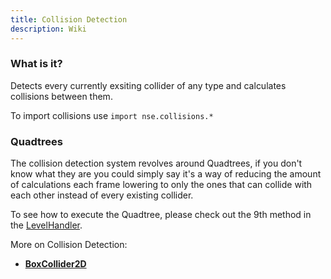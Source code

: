 ```yaml
---
title: Collision Detection
description: Wiki
---
```


### What is it?

Detects every currently exsiting collider of any type and calculates collisions between them.

To import collisions use `import nse.collisions.*`

### Quadtrees

The collision detection system revolves around Quadtrees, if you don't know what they are you could simply say it's a way of reducing the amount of calculations each frame lowering to only the ones that can collide with each other instead of every existing collider.

To see how to execute the Quadtree, please check out the 9th method in the [LevelHandler](LevelHandler.md).

More on Collision Detection:
  * **[BoxCollider2D](BoxCollider2D.md)**
